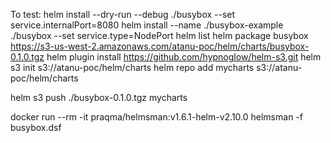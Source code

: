 To test:
helm install --dry-run --debug ./busybox --set service.internalPort=8080
helm install --name ./busybox-example ./busybox --set service.type=NodePort
helm list
helm package busybox
https://s3-us-west-2.amazonaws.com/atanu-poc/helm/charts/busybox-0.1.0.tgz
helm plugin install https://github.com/hypnoglow/helm-s3.git
helm s3 init s3://atanu-poc/helm/charts
helm repo add mycharts s3://atanu-poc/helm/charts

helm s3 push ./busybox-0.1.0.tgz mycharts

docker run --rm -it  praqma/helmsman:v1.6.1-helm-v2.10.0 helmsman -f busybox.dsf
